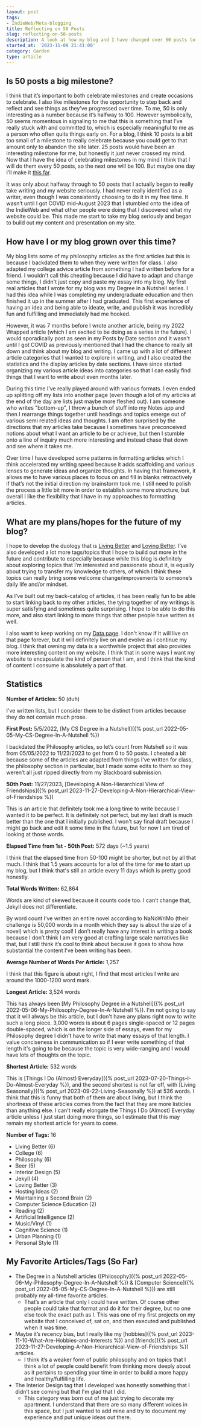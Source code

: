 ```yaml
---
layout: post
tags:
- IndieWeb/Meta-blogging
title: Reflecting on 50 Posts
slug: reflecting-on-50-posts
description: A look at how my blog and I have changed over 50 posts to my blog.
started_at: '2023-11-09 21:41:00'
category: Garden
type: article
---
```


## Is 50 posts a big milestone?
I think that it’s important to both celebrate milestones and create occasions to celebrate. I also like milestones for the opportunity to step back and reflect and see things as they’ve progressed over time. To me, 50 is only interesting as a number because it’s halfway to 100. However symbolically, 50 seems momentous in signaling to me that this is something that I’ve really stuck with and committed to, which is especially meaningful to me as a person who often quits things early on. For a blog, I think 10 posts is a bit too small of a milestone to really celebrate because you could get to that amount only to abandon the site later. 25 posts would have been an interesting milestone for me, but honestly it just never crossed my mind. Now that I have the idea of celebrating milestones in my mind I think that I will do them every 50 posts, so the next one will be 100. But maybe one day I’ll make it [this far](https://rubenerd.com/8888-posts/).

It was only about halfway through to 50 posts that I actually began to really take writing and my website seriously. I had never really identified as a writer, even though I was consistently choosing to do it in my free time. It wasn’t until I got COVID mid-August 2023 that I stumbled onto the idea of the IndieWeb and what other people were doing that I discovered what my website could be. This made me start to take my blog seriously and began to build out my content and presentation on my site.

## How have I or my blog grown over this time?
My blog lists some of my philosophy articles as the first articles but this is because I backdated them to when they were written for class. I also adapted my college advice article from something I had written before for a friend. I wouldn't call this cheating because I did have to adapt and change some things, I didn't just copy and paste my essay into my blog. My first real articles that I wrote for my blog was my Degree in a Nutshell series. I had this idea while I was completing my undergraduate education and then finished it up in the summer after I had graduated. This first experience of having an idea and being able to ideate, write, and publish it was incredibly fun and fulfilling and immediately had me hooked. 

However, it was 7 months before I wrote another article, being my 2022 Wrapped article (which I am excited to be doing as a series in the future). I would sporadically post as seen in my Posts by Date section and it wasn't until I got COVID as previously mentioned that I had the chance to really sit down and think about my blog and writing. I came up with a lot of different article categories that I wanted to explore in writing, and I also created the statistics and the display articles by date sections. I have since started organizing my various article ideas into categories so that I can easily find things that I want to write about even months later.

During this time I’ve really played around with various formats. I even ended up splitting off my lists into another page (even though a lot of my articles at the end of the day are lists just maybe more fleshed out). I am someone who writes "bottom-up", I throw a bunch of stuff into my Notes app and then I rearrange things together until headings and topics emerge out of various semi related ideas and thoughts. I am often surprised by the directions that my articles take because I sometimes have preconceived notions about what I want an article to be or achieve, but then I stumble onto a line of inquiry much more interesting and instead chase that down and see where it takes me.

Over time I have developed some patterns in formatting articles which I think accelerated my writing speed because it adds scaffolding and various lenses to generate ideas and organize thoughts. In having that framework, it allows me to have various places to focus on and fill in blanks retroactively if that’s not the initial direction my brainstorm took me. I still need to polish the process a little bit more in order to establish some more structure, but overall I like the flexibility that I have in my approaches to formatting articles.

## What are my plans/hopes for the future of my blog?
I hope to develop the duology that is [Living Better](https://reesdraminski.com/articles/#Living%20Better) and [Loving Better](https://reesdraminski.com/articles/#Loving%20Better). I’ve also developed a lot more tags/topics that I hope to build out more in the future and contribute to especially because while this blog is definitely about exploring topics that I’m interested and passionate about it, is equally about trying to transfer my knowledge to others, of which I think these topics can really bring some welcome change/improvements to someone’s daily life and/or mindset.

As I’ve built out my back-catalog of articles, it has been really fun to be able to start linking back to my other articles, the tying together of my writings is super satisfying and sometimes quite surprising. I hope to be able to do this more, and also start linking to more things that other people have written as well.

I also want to keep working on my [Data page](https://reesdraminski.com/data). I don't know if it will live on that page forever, but it will definitely live on and evolve as I continue my blog. I think that owning my data is a worthwhile project that also provides more interesting content on my website. I think that in some ways I want my website to encapsulate the kind of person that I am, and I think that the kind of content I consume is absolutely a part of that.

## Statistics
**Number of Articles:** 50 (duh)

I've written lists, but I consider them to be distinct from articles because they do not contain much prose.

**First Post:** 5/5/2022, [My CS Degree in a Nutshell]({% post_url 2022-05-05-My-CS-Degree-In-A-Nutshell %})

I backdated the Philosophy articles, so let’s count from Nutshell so it was from 05/05/2022 to 11/23/2023 to get from 0 to 50 posts. I cheated a bit because some of the articles are adapted from things I’ve written for class, the philosophy section in particular, but I made some edits to them so they weren’t all just ripped directly from my Blackboard submission. 

**50th Post:** 11/27/2023, [Developing A Non-Hierarchical View of Friendships]({% post_url 2023-11-27-Developing-A-Non-Hierarchical-View-of-Friendships %})

This is an article that definitely took me a long time to write because I wanted it to be perfect. It is definitely not perfect, but my last draft is much better than the one that I initially published. I won't say final draft because I might go back and edit it some time in the future, but for now I am tired of looking at those words.

**Elapsed Time from 1st - 50th Post:** 572 days (~1.5 years)

I think that the elapsed time from 50-100 might be shorter, but not by all that much. I think that 1.5 years accounts for a lot of the time for me to start up my blog, but I think that's still an article every 11 days which is pretty good honestly.

**Total Words Written:** 62,864

Words are kind of skewed because it counts code too. I can’t change that, Jekyll does not differentiate.

By word count I’ve written an entire novel according to NaNoWriMo (their challenge is 50,000 words in a month which they say is about the size of a novel) which is pretty cool! I don’t really have any interest in writing a book because I don’t think I am very good at crafting large scale narratives like that, but I still think it’s cool to think about because it goes to show how substantial the content I’ve been writing has been.

**Average Number of Words Per Article:** 1,257  

I think that this figure is about right, I find that most articles I write are around the 1000-1200 word mark.

**Longest Article:** 3,524 words

This has always been [My Philosophy Degree in a Nutshell]({% post_url 2022-05-06-My-Philosophy-Degree-In-A-Nutshell %}). I'm not going to say that it will always be this article, but I don't have any plans right now to write such a long piece. 3,000 words is about 6 pages single-spaced or 12 pages double-spaced, which is on the longer side of essays, even for my Philosophy degree I didn't have to write that many essays of that length. I value conciseness in communication so if I ever write something of that length it's going to be because the topic is very wide-ranging and I would have lots of thoughts on the topic.

**Shortest Article:** 532 words

This is [Things I Do (Almost) Everyday]({% post_url 2023-07-20-Things-I-Do-Almost-Everyday %}), and the second shortest is not far off, with [Living Seasonally]({% post_url 2023-09-22-Living-Seasonally %}) at 536 words. I think that this is funny that both of them are about living, but I think the shortness of these articles comes from the fact that they are more listicles than anything else. I can't really elongate the Things I Do (Almost) Everyday article unless I just start doing more things, so I estimate that this may remain my shortest article for years to come.

**Number of Tags:** 16 
* Living Better (6) 
* College (6) 
* Philosophy (6)
* Beer (5) 
* Interior Design (5) 
* Jekyll (4) 
* Loving Better (3) 
* Hosting Ideas (2) 
* Maintaining a Second Brain (2) 
* Computer Science Education (2) 
* Reading (2) 
* Artificial Intelligence (2) 
* Music/Vinyl (1) 
* Cognitive Science (1) 
* Urban Planning (1) 
* Personal Style (1) 

## My Favorite Articles/Tags (So Far)
* The Degree in a Nutshell articles ([Philosophy]({% post_url 2022-05-06-My-Philosophy-Degree-In-A-Nutshell %}) & [Computer Science]({% post_url 2022-05-05-My-CS-Degree-In-A-Nutshell %})) are still probably my all-time favorite articles. 
    * That’s an article that only I could have written. Of course other people could take that format and do it for their degree, but no one else took the exact path as I. This was one of my first projects on my website that I conceived of, sat on, and then executed and published when it was time. 
* Maybe it’s recency bias, but I really like my [hobbies]({% post_url 2023-11-10-What-Are-Hobbies-and-Interests %}) and [friends]({% post_url 2023-11-27-Developing-A-Non-Hierarchical-View-of-Friendships %}) articles. 
    * I think it’s a weaker form of public philosophy and on topics that I think a lot of people could benefit from thinking more deeply about as it pertains to spending your time in order to build a more happy and healthy/fulfilling life.
* The Interior Design tag that I developed was honestly something that I didn’t see coming but that I'm glad that I did.
    * This category was born out of me just trying to decorate my apartment. I understand that there are so many different voices in this space, but I just wanted to add mine and try to document my experience and put unique ideas out there.